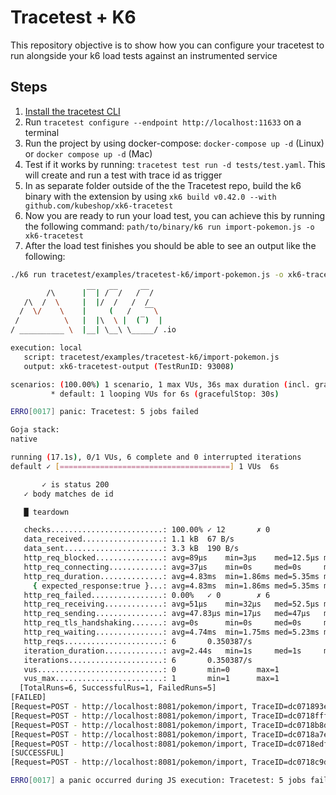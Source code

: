 # Tracetest + K6

This repository objective is to show how you can configure your tracetest to run alongside your k6 load tests against an instrumented service

## Steps

1. [Install the tracetest CLI](https://docs.tracetest.io/installing/)
2. Run `tracetest configure --endpoint http://localhost:11633` on a terminal
3. Run the project by using docker-compose: `docker-compose up -d` (Linux) or `docker compose up -d` (Mac)
4. Test if it works by running: `tracetest test run -d tests/test.yaml`. This will create and run a test with trace id as trigger
5. In as separate folder outside of the the Tracetest repo, build the k6 binary with the extension by using `xk6 build v0.42.0 --with github.com/kubeshop/xk6-tracetest`
6. Now you are ready to run your load test, you can achieve this by running the following command: `path/to/binary/k6 run import-pokemon.js -o xk6-tracetest`
7. After the load test finishes you should be able to see an output like the following:

  ```bash
./k6 run tracetest/examples/tracetest-k6/import-pokemon.js -o xk6-tracetest

          /\      |‾‾| /‾‾/   /‾‾/   
     /\  /  \     |  |/  /   /  /    
    /  \/    \    |     (   /   ‾‾\  
   /          \   |  |\  \ |  (‾)  | 
  / __________ \  |__| \__\ \_____/ .io

  execution: local
     script: tracetest/examples/tracetest-k6/import-pokemon.js
     output: xk6-tracetest-output (TestRunID: 93008)

  scenarios: (100.00%) 1 scenario, 1 max VUs, 36s max duration (incl. graceful stop):
           * default: 1 looping VUs for 6s (gracefulStop: 30s)

ERRO[0017] panic: Tracetest: 5 jobs failed

Goja stack:
native 

running (17.1s), 0/1 VUs, 6 complete and 0 interrupted iterations
default ✓ [======================================] 1 VUs  6s

         ✓ is status 200
     ✓ body matches de id

     █ teardown

     checks.........................: 100.00% ✓ 12       ✗ 0  
     data_received..................: 1.1 kB  67 B/s
     data_sent......................: 3.3 kB  190 B/s
     http_req_blocked...............: avg=89µs    min=3µs    med=12.5µs max=476µs  p(90)=249µs  p(95)=362.49µs
     http_req_connecting............: avg=37µs    min=0s     med=0s     max=222µs  p(90)=111µs  p(95)=166.49µs
     http_req_duration..............: avg=4.83ms  min=1.86ms med=5.35ms max=7.61ms p(90)=6.77ms p(95)=7.19ms  
       { expected_response:true }...: avg=4.83ms  min=1.86ms med=5.35ms max=7.61ms p(90)=6.77ms p(95)=7.19ms  
     http_req_failed................: 0.00%   ✓ 0        ✗ 6  
     http_req_receiving.............: avg=51µs    min=32µs   med=52.5µs max=74µs   p(90)=68µs   p(95)=71µs    
     http_req_sending...............: avg=47.83µs min=17µs   med=47µs   max=88µs   p(90)=71µs   p(95)=79.49µs 
     http_req_tls_handshaking.......: avg=0s      min=0s     med=0s     max=0s     p(90)=0s     p(95)=0s      
     http_req_waiting...............: avg=4.74ms  min=1.75ms med=5.23ms max=7.56ms p(90)=6.69ms p(95)=7.12ms  
     http_reqs......................: 6       0.350387/s
     iteration_duration.............: avg=2.44s   min=1s     med=1s     max=11.08s p(90)=5.03s  p(95)=8.06s   
     iterations.....................: 6       0.350387/s
     vus............................: 0       min=0      max=1
     vus_max........................: 1       min=1      max=1
    [TotalRuns=6, SuccessfulRus=1, FailedRuns=5] 
[FAILED] 
[Request=POST - http://localhost:8081/pokemon/import, TraceID=dc071893eaaca9de301f2147e2be372e, RunState=FINISHED FailingSpecs=true, TracetestURL= http://localhost:3000/test/kc_MgKoVR/run/272] 
[Request=POST - http://localhost:8081/pokemon/import, TraceID=dc0718fff1aca9de30b702c3a1bfad75, RunState=FINISHED FailingSpecs=true, TracetestURL= http://localhost:3000/test/kc_MgKoVR/run/275] 
[Request=POST - http://localhost:8081/pokemon/import, TraceID=dc0718b8daaca9de301e39889afca15b, RunState=FINISHED FailingSpecs=true, TracetestURL= http://localhost:3000/test/kc_MgKoVR/run/276] 
[Request=POST - http://localhost:8081/pokemon/import, TraceID=dc0718a7e2aca9de30955b5203b162a7, RunState=FINISHED FailingSpecs=true, TracetestURL= http://localhost:3000/test/kc_MgKoVR/run/273] 
[Request=POST - http://localhost:8081/pokemon/import, TraceID=dc0718edf9aca9de305916d7b1e7814c, RunState=FINISHED FailingSpecs=true, TracetestURL= http://localhost:3000/test/kc_MgKoVR/run/274] 
[SUCCESSFUL] 
[Request=POST - http://localhost:8081/pokemon/import, TraceID=dc0718c9d2aca9de3044a794f7248eab, RunState=FINISHED FailingSpecs=false, TracetestURL= http://localhost:3000/test/kc_MgKoVR/run/271] 

  ERRO[0017] a panic occurred during JS execution: Tracetest: 5 jobs failed
  ```
